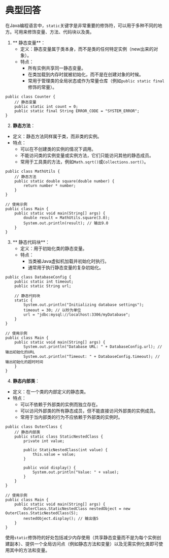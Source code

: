 # 典型回答
在Java编程语言中，`static`关键字是非常重要的修饰符，可以用于多种不同的地方。可用来修饰变量、方法、代码块以及类。

1. ** 静态变量**： 
   - 定义：静态变量属于类本身，而不是类的任何特定实例（new出来的对象）。
   - 特点： 
      - 所有实例共享同一静态变量。
      - 在类加载到内存时就被初始化，而不是在创建对象的时候。
      - 常用于管理类的全局状态或作为常量仓库（例如`public static final`修饰的常量）。

```
public class Counter {
    // 静态变量
    public static int count = 0;
    public static final String ERROR_CODE = "SYSTEM_ERROR";
}
```

2.  **静态方法**： 
   - 定义：静态方法同样属于类，而非类的实例。
   - 特点： 
      - 可以在不创建类的实例的情况下调用。
      - 不能访问类的实例变量或实例方法，它们只能访问其他的静态成员。
      - 常用于工具类的方法，例如`Math.sqrt()`或`Collections.sort()`。

```
public class MathUtils {
    // 静态方法
    public static double square(double number) {
        return number * number;
    }
}

// 使用示例
public class Main {
    public static void main(String[] args) {
        double result = MathUtils.square(3.0);
        System.out.println(result); // 输出9.0
    }
}
```

3. ** 静态代码块**： 
   - 定义：用于初始化类的静态变量。
   - 特点： 
      - 当类被Java虚拟机加载并初始化时执行。
      - 通常用于执行静态变量的复杂初始化。

```
public class DatabaseConfig {
    public static int timeout;
    public static String url;

    // 静态代码块
    static {
        System.out.println("Initializing database settings");
        timeout = 30; // 以秒为单位
        url = "jdbc:mysql://localhost:3306/myDatabase";
    }
}

// 使用示例
public class Main {
    public static void main(String[] args) {
        System.out.println("Database URL: " + DatabaseConfig.url); // 输出初始化的URL
        System.out.println("Timeout: " + DatabaseConfig.timeout); // 输出初始化的超时时间
    }
}

```

4.  **静态内部类**： 
   - 定义：在一个类的内部定义的静态类。
   - 特点： 
      - 可以不依赖于外部类的实例而独立存在。
      - 可以访问外部类的所有静态成员，但不能直接访问外部类的实例成员。
      - 常用于当内部类的行为不应依赖于外部类的实例时。

```
public class OuterClass {
    // 静态内部类
    public static class StaticNestedClass {
        private int value;

        public StaticNestedClass(int value) {
            this.value = value;
        }

        public void display() {
            System.out.println("Value: " + value);
        }
    }
}

// 使用示例
public class Main {
    public static void main(String[] args) {
        OuterClass.StaticNestedClass nestedObject = new OuterClass.StaticNestedClass(5);
        nestedObject.display(); // 输出值5
    }
}
```

使用`static`修饰符的好处包括减少内存使用（共享静态变量而不是为每个实例创建副本）、提供一个全局访问点（例如静态方法和变量）以及无需实例化类即可使用其中的方法和变量。
